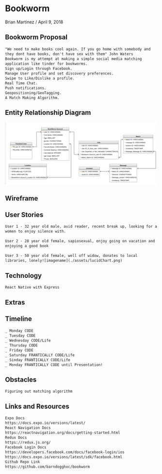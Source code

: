 # Bookworm

Brian Martinez / April 9, 2018 

## Bookworm Proposal  
	"We need to make books cool again. If you go home with somebody and they dont have books, don't have sex with them" John Waters
	Bookworm is my attempt at making a simple social media matching application like tinder for bookworms. 
	Sign up/Login through Facebook.
	Manage User profile and set discovery preferences.
	Swipe to Like/Dislike a profile.
	Real Time Chat.
	Push notifications.
	Geopositioning/GeoTagging.
	A Match Making Algorithm.


## Entity Relationship Diagram
![imagename](./assets/BookWormERD.png)


## Wireframe 



## User Stories  
	User 1 - 32 year old male, avid reader, recent break up, looking for a women to enjoy silence with. 

	User 2 - 28 year old female, sapiosexual, enjoy going on vacation and enjoying a good book

	User 3 - 50 year old female, well off widow, donates to local libraries, lonely![imagename](./assets/lucidChart.png)
    

## Technology

	React Native with Express

## Extras

## Timeline
    _ Monday CODE
    _ Tuesday CODE
    _ Wednesday CODE/Life
    _ Thursday CODE
    _ Friday CODE
    _ Saturday FRANTICALLY CODE/Life
    _ Sinday FRANTICALLY CODE/Life
    _ Monday FRANTICALLY CODE until Presentation!

## Obstacles
	Figuring out matching algorithm

## Links and Resources  
	Expo Docs 
	https://docs.expo.io/versions/latest/
	React Navigation Docs
	https://reactnavigation.org/docs/getting-started.html
	Redux Docs
	https://redux.js.org/
	Facebook Login Docs
	https://developers.facebook.com/docs/facebook-login/ios
	https://docs.expo.io/versions/latest/sdk/facebook.html
	Github Repo Link
	https://github.com/barndogghxc/bookworm
